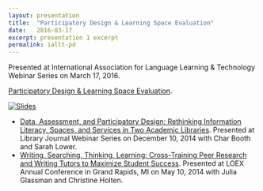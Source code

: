 ```yaml
---
layout: presentation
title:  "Participatory Design & Learning Space Evaluation"
date:   2016-03-17
excerpt: presentation 1 excerpt
permalink: iallt-pd
---
```

Presented at International Association for Language Learning & Technology Webinar Series on March 17, 2016.

[Participatory Design & Learning Space Evaluation](http://www.iallt.org/page-1843136). 

[![Slides](imagehere)](http://www.slideshare.net/dmcwo/participatory-design-learning-space-evaluation)


* [Data, Assessment, and Participatory Design: Rethinking Information Literacy, Spaces, and Services in Two Academic Libraries](http://lj.libraryjournal.com/2014/11/webcasts/data-assessment-and-participatory-design-rethinking-information-literacy-spaces-and-services-in-two-academic-libraries/). Presented at Library Journal Webinar Series on December 10, 2014 with Char Booth and Sarah Lower.
* [Writing, Searching, Thinking, Learning: Cross-Training Peer Research and Writing Tutors to Maximize Student Success](http://www.loexconference.org/sessions.html). Presented at LOEX Annual Conference in Grand Rapids, MI on May 10, 2014 with Julia Glassman and Christine Holten.
